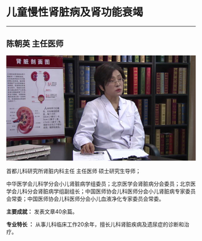 # 儿童慢性肾脏病及肾功能衰竭


---

## 陈朝英 主任医师

![1678686501725](image/c02_031/1678686501725.png)

首都儿科研究所肾脏内科主任 主任医师 硕士研究生导师；

中华医学会儿科学分会小儿肾脏病学组委员；北京医学会肾脏病分会委员；北京医学会儿科分会肾脏病学组副组长；中国医师协会儿科医师分会小儿肾脏病专家委员会常委；中国医师协会儿科医师分会小儿血液净化专家委员会常委。


**主要成就：** 发表文章40余篇。


**专业特长 ：** 从事儿科临床工作20余年，擅长儿科肾脏疾病及遗尿症的诊断和治疗。
